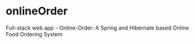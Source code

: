 # onlineOrder

Full-stack web app - Online-Order: 
  A Spring and Hibernate based Online Food Ordering System
